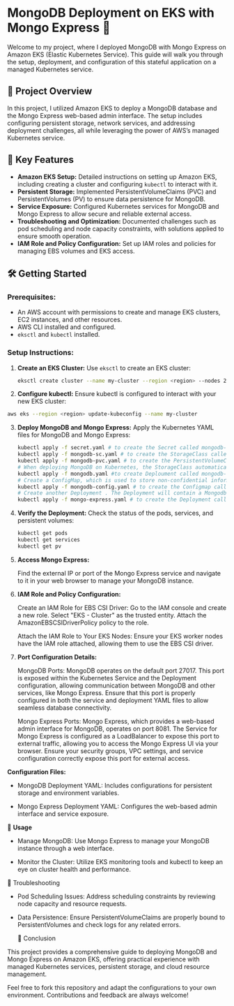 # MongoDB Deployment on EKS with Mongo Express 🚀

Welcome to my project, where I deployed MongoDB with Mongo Express on Amazon EKS (Elastic Kubernetes Service). This guide will walk you through the setup, deployment, and configuration of this stateful application on a managed Kubernetes service.

## 📂 Project Overview

In this project, I utilized Amazon EKS to deploy a MongoDB database and the Mongo Express web-based admin interface. The setup includes configuring persistent storage, network services, and addressing deployment challenges, all while leveraging the power of AWS’s managed Kubernetes service.

## 🔧 Key Features

- **Amazon EKS Setup:** Detailed instructions on setting up Amazon EKS, including creating a cluster and configuring `kubectl` to interact with it.
- **Persistent Storage:** Implemented PersistentVolumeClaims (PVC) and PersistentVolumes (PV) to ensure data persistence for MongoDB.
- **Service Exposure:** Configured Kubernetes services for MongoDB and Mongo Express to allow secure and reliable external access.
- **Troubleshooting and Optimization:** Documented challenges such as pod scheduling and node capacity constraints, with solutions applied to ensure smooth operation.
- **IAM Role and Policy Configuration:** Set up IAM roles and policies for managing EBS volumes and EKS access.
## 🛠 Getting Started

### **Prerequisites:**

- An AWS account with permissions to create and manage EKS clusters, EC2 instances, and other resources.
- AWS CLI installed and configured.
- `eksctl` and `kubectl` installed.

### **Setup Instructions:**

1. **Create an EKS Cluster:**
   Use `eksctl` to create an EKS cluster:
   ```bash
   eksctl create cluster --name my-cluster --region <region> --nodes 2
   ```
2. **Configure kubectl:**
Ensure kubectl is configured to interact with your new EKS cluster:  
```bash
aws eks --region <region> update-kubeconfig --name my-cluster
```
3. **Deploy MongoDB and Mongo Express:**
   Apply the Kubernetes YAML files for MongoDB and Mongo Express:
   ```bash
   kubectl apply -f secret.yaml # to create the Secret called mongodb-secret
   kubectl apply -f mongodb-sc.yaml # to create the StorageClass called mongodb-sc.
   kubectl apply -f mongodb-pvc.yaml # to create the PersistentVolumeClaim called mongodb-pvc.
   # When deploying MongoDB on Kubernetes, the StorageClass automatically creates a new storage using Amazon Elastic Block Store (EBS) in AWS by provisioning a Persistent Volume (PV).
   kubectl apply -f mongodb.yaml #to create Deploument called mongodb-deployment and create the Service called mongodb-service.
   # Create a ConfigMap, which is used to store non-confidential information in key-value pairs. The ConfigMap will contain the mongo database url.
   kubectl apply -f mongodb-config.yaml # to create the Configmap called mongodb-configmap.
   # Create another Deployment . The Deployment will contain a Mongodb-Express Pod, which is a web-based interface to manage MongoDB databases. It will use the username and password from Secret, and the database url from       ConfigMap to access the MongoDB internal Service defined in mongodb.yaml.
   kubectl apply -f mongo-express.yaml # to create the Deployment called mongo-express and create the Service called mongo-express-service
   ```
 4. **Verify the Deployment:**
    Check the status of the pods, services, and persistent volumes:
    ```bash
    kubectl get pods
    kubectl get services
    kubectl get pv
    ```
  5. **Access Mongo Express:**
     
     Find the external IP or port of the Mongo Express service and navigate to it in your web browser to manage your MongoDB instance.
     
  6. **IAM Role and Policy Configuration:**

     Create an IAM Role for EBS CSI Driver:
        Go to the IAM console and create a new role.
        Select "EKS - Cluster" as the trusted entity.
        Attach the AmazonEBSCSIDriverPolicy policy to the role.

     Attach the IAM Role to Your EKS Nodes:
        Ensure your EKS worker nodes have the IAM role attached, allowing them to use the EBS CSI driver.
     
  7. **Port Configuration Details:**

     MongoDB Ports:
        MongoDB operates on the default port 27017. This port is exposed within the Kubernetes Service and the Deployment configuration, allowing communication between MongoDB and other services, like Mongo Express.
        Ensure that this port is properly configured in both the service and deployment YAML files to allow seamless database connectivity.

     Mongo Express Ports:
        Mongo Express, which provides a web-based admin interface for MongoDB, operates on port 8081.
        The Service for Mongo Express is configured as a LoadBalancer to expose this port to external traffic, allowing you to access the Mongo Express UI via your browser.
        Ensure your security groups, VPC settings, and service configuration correctly expose this port for external access.
     
**Configuration Files:**

- MongoDB Deployment YAML: Includes configurations for persistent storage and environment variables.

- Mongo Express Deployment YAML: Configures the web-based admin interface and service exposure.
       
🚀 **Usage**

- Manage MongoDB: Use Mongo Express to manage your MongoDB instance through a web interface.

- Monitor the Cluster: Utilize EKS monitoring tools and kubectl to keep an eye on cluster health and performance.
  
📜 Troubleshooting

- Pod Scheduling Issues: Address scheduling constraints by reviewing node capacity and resource requests.
- Data Persistence: Ensure PersistentVolumeClaims are properly bound to PersistentVolumes and check logs for any related errors.

  🎯 Conclusion

This project provides a comprehensive guide to deploying MongoDB and Mongo Express on Amazon EKS, offering practical experience with managed Kubernetes services, persistent storage, and cloud resource management.

Feel free to fork this repository and adapt the configurations to your own environment. Contributions and feedback are always welcome!

